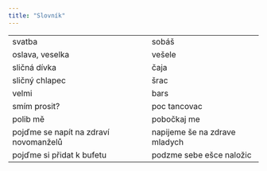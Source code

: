 ```yaml
---
title: "Slovník"
---
```

<table class="center">
<tbody>
<tr>
<td>svatba</td>
<td>sobáš</td>
</tr>
<tr>
<td>oslava, veselka</td>
<td>vešele</td>
</tr>
<tr>
<td>sličná dívka</td>
<td>čaja</td>
</tr>
<tr>
<td>sličný chlapec</td>
<td>šrac</td>
</tr>
<tr>
<td>velmi</td>
<td>bars</td>
</tr>
<tr>
<td>smím prosit?</td>
<td>poc tancovac</td>
</tr>
<tr>
<td>polib mě</td>
<td>pobočkaj me</td>
</tr>
<tr>
<td>pojďme se napít na zdraví novomanželů</td>
<td>napijeme še na zdrave mladych</td>
</tr>
<tr>
<td>pojďme si přidat k bufetu</td>
<td>podzme sebe ešce naložic</td>
</tr>
</table>
